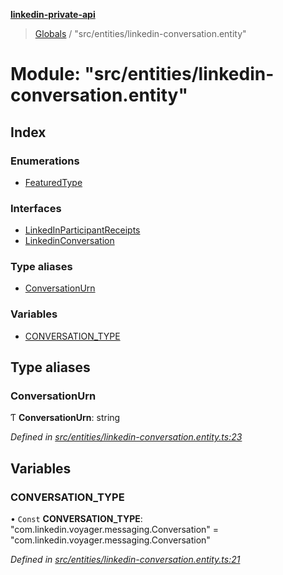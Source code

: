 **[linkedin-private-api](../README.md)**

> [Globals](../globals.md) / "src/entities/linkedin-conversation.entity"

# Module: "src/entities/linkedin-conversation.entity"

## Index

### Enumerations

- [FeaturedType](../enums/_src_entities_linkedin_conversation_entity_.featuredtype.md)

### Interfaces

- [LinkedInParticipantReceipts](../interfaces/_src_entities_linkedin_conversation_entity_.linkedinparticipantreceipts.md)
- [LinkedinConversation](../interfaces/_src_entities_linkedin_conversation_entity_.linkedinconversation.md)

### Type aliases

- [ConversationUrn](_src_entities_linkedin_conversation_entity_.md#conversationurn)

### Variables

- [CONVERSATION_TYPE](_src_entities_linkedin_conversation_entity_.md#conversation_type)

## Type aliases

### ConversationUrn

Ƭ **ConversationUrn**: string

_Defined in [src/entities/linkedin-conversation.entity.ts:23](https://github.com/eilonmore/linkedin-private-api/blob/354b20a/src/entities/linkedin-conversation.entity.ts#L23)_

## Variables

### CONVERSATION_TYPE

• `Const` **CONVERSATION_TYPE**: \"com.linkedin.voyager.messaging.Conversation\" = "com.linkedin.voyager.messaging.Conversation"

_Defined in [src/entities/linkedin-conversation.entity.ts:21](https://github.com/eilonmore/linkedin-private-api/blob/354b20a/src/entities/linkedin-conversation.entity.ts#L21)_
